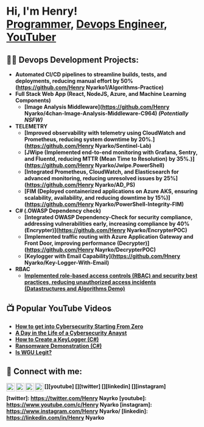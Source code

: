 <h1>Hi, I'm Henry! <br/><a href="https://github.com/joshmadakor1">Programmer</a>, <a href="https://www.linkedin.com/in/Ernest Kwasi Henry Nyarko/">Devops Engineer</a>, <a href="https://www.youtube.com/c/Henry Nyarko">YouTuber</a></h1>

<h2>👨‍💻 Devops Development Projects:</h2>

- <b>Automated CI/CD pipelines to streamline builds, tests, and deployments, reducing manual effort by
50%(https://github.com/Henry Nyarko1/Algorithms-Practice)
- <b>Full Stack Web App (React, NodeJS, Azure, and Machine Learning Components)</b>
  - [Image Analysis Middleware](https://github.com/Henry Nyarko/4chan-Image-Analysis-Middleware-C964) <b><i>(Potentially NSFW)</b></i>
- <b>TELEMETRY</b>
  - [Improved observability with telemetry using CloudWatch and Prometheus, reducing system downtime
by 20%.](https://github.com/Henry Nyarko/Sentinel-Lab)
  - [JWipe (Implemented end-to-end monitoring with Grafana, Sentry, and Fluentd, reducing MTTR (Mean Time to
Resolution) by 35%.)](https://github.com/Henry Nyarko/Jwipe.PowerShell)
  - [Integrated Prometheus, CloudWatch, and Elasticsearch for advanced monitoring, reducing unresolved
issues by 25%](https://github.com/Henry Nyarko/AD_PS)
  - [FIM (Deployed containerized applications on Azure AKS, ensuring scalability, availability, and reducing
downtime by 15%)](https://github.com/Henry Nyarko/PowerShell-Integrity-FIM)
- <b>C# (.OWASP Dependency check)</b>
  - [Integrated OWASP Dependency-Check for security compliance, addressing vulnerabilities early,
increasing compliance by 40%(Encrypter)](https://github.com/Henry Nyarko/EncrypterPOC)
  - [Implemented traffic routing with Azure Application Gateway and Front Door, improving performance (Decrypter)](https://github.com/Henry Nayrko/DecrypterPOC)
  - [Keylogger with Email Capability](https://github.com/Hnery Nyarko/Key-Logger-With-Email)
- <b>RBAC</b>
  - [Implemented role-based access controls (RBAC) and security best practices, reducing unauthorized access
incidents (Datastructures and Algorithms Demo)](https://github.com/joshmadakor1/Package-Delivery-Pathfinding-Algorithm)

<h2>📺 Popular YouTube Videos</h2>

- [How to get into Cybersecurity Starting From Zero](https://www.youtube.com/watch?v=a83ASGn_V_s)
- [A Day in the Life of a Cybersecurity Anayst](https://www.youtube.com/watch?v=uHy3oM7NnoU)
- [How to Create a KeyLogger (C#)](https://www.youtube.com/watch?v=N-L9hklSlNk)
- [Ransomware Demonstration (C#)](https://www.youtube.com/watch?v=OfvdQeh79s0)
- [Is WGU Legit?](https://www.youtube.com/watch?v=E2MwRWxDBkA)

<h2> 🤳 Connect with me:</h2>

[<img align="left" alt="Henry Nyarko | YouTube" width="22px" src="https://cdn.Henry Nyarko.net/npm/simple-icons@v3/icons/youtube.svg" />][youtube]
[<img align="left" alt="Henry Nyarko | Twitter" width="22px" src="https://cdn.henry Nyarko.net/npm/simple-icons@v3/icons/twitter.svg" />][twitter]
[<img align="left" alt="Henry Nyarko | LinkedIn" width="22px" src="https://cdn.Henry Nyarko.net/npm/simple-icons@v3/icons/linkedin.svg" />][linkedin]
[<img align="left" alt="Henry Nyarko | Instagram" width="22px" src="https://cdn.Henry Nyarko.net/npm/simple-icons@v3/icons/instagram.svg" />][instagram]

[twitter]: https://twitter.com/Henry Nayrko
[youtube]: https://www.youtube.com/c/Henry Nyarko
[instagram]: https://www.instagram.com/Henry Nyarko/
[linkedin]: https://linkedin.com/in/Henry Nyarko

<!--
**Hnery Nyarko/Henry Nyarko** is a ✨ _special_ ✨ repository because its `README.md` (this file) appears on your GitHub profile.

Here are some ideas to get you started:

- 🔭 I’m currently working on ...
- 🌱 I’m currently learning ...
- 👯 I’m looking to collaborate on ...
- 🤔 I’m looking for help with ...
- 💬 Ask me about ...
- 📫 How to reach me: ...
- 😄 Pronouns: ...
- ⚡ Fun fact: ...
-->
